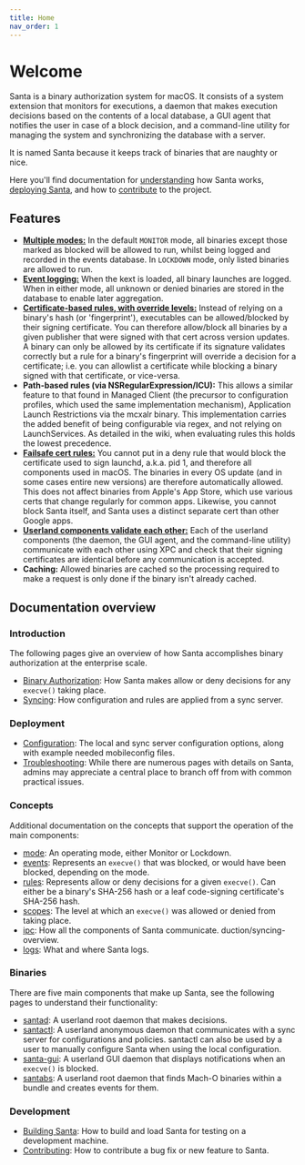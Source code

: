 ```yaml
---
title: Home
nav_order: 1
---
```


# Welcome

Santa is a binary authorization system for macOS. It consists of a system extension that monitors for executions, a daemon that makes execution decisions based on the contents of a local database, a GUI agent that notifies the user in case of a block decision, and a command-line utility for managing the system and synchronizing the database with a server.

It is named Santa because it keeps track of binaries that are naughty or nice.

Here you'll find documentation for [understanding](introduction/index.md) how Santa works, [deploying Santa](deployment/index.md), and how to [contribute](development/contributing.md) to the project. 

## Features 

* [**Multiple modes:**](concepts/mode.md) In the default `MONITOR` mode, all binaries except those marked as blocked will be allowed to run, whilst being logged and recorded in the events database. In `LOCKDOWN` mode, only listed binaries are allowed to run.
* [**Event logging:**](concepts/events.md) When the kext is loaded, all binary launches are logged. When in either mode, all unknown or denied binaries are stored in the database to enable later aggregation.
* [**Certificate-based rules, with override levels:**](concepts/rules.md) Instead of relying on a binary's hash (or 'fingerprint'), executables can be allowed/blocked by their signing certificate. You can therefore allow/block all binaries by a given publisher that were signed with that cert across version updates. A binary can only be allowed by its certificate if its signature validates correctly but a rule for a binary's fingerprint will override a decision for a certificate; i.e. you can allowlist a certificate while blocking a binary signed with that certificate, or vice-versa.
* **Path-based rules (via NSRegularExpression/ICU):** This allows a similar feature to that found in Managed Client (the precursor to configuration profiles, which used the same implementation mechanism), Application Launch Restrictions via the mcxalr binary. This implementation carries the added benefit of being configurable via regex, and not relying on LaunchServices. As detailed in the wiki, when evaluating rules this holds the lowest precedence.
* [**Failsafe cert rules:**](concepts/rules.md#built-in-rules) You cannot put in a deny rule that would block the certificate used to sign launchd, a.k.a. pid 1, and therefore all components used in macOS. The binaries in every OS update (and in some cases entire new versions) are therefore automatically allowed. This does not affect binaries from Apple's App Store, which use various certs that change regularly for common apps. Likewise, you cannot block Santa itself, and Santa uses a distinct separate cert than other Google apps.
* [**Userland components validate each other:**](binaries/index.md) Each of the userland components (the daemon, the GUI agent, and the command-line utility) communicate with each other using XPC and check that their signing certificates are identical before any communication is accepted.
* **Caching:** Allowed binaries are cached so the processing required to make a request is only done if the binary isn't already cached.

## Documentation overview

### Introduction

The following pages give an overview of how Santa accomplishes binary authorization at the enterprise scale.

* [Binary Authorization](introduction/binary-authorization-overview.md): How Santa makes allow or deny decisions for any `execve()` taking place.
* [Syncing](introduction/syncing-overview.md): How configuration and rules are applied from a sync server.

### Deployment

* [Configuration](deployment/configuration.md): The local and sync server configuration options, along with example needed mobileconfig files.
* [Troubleshooting](deployment/troubleshooting.md): While there are numerous pages with details on Santa, admins may appreciate a central place to branch off from with common practical issues.

### Concepts

Additional documentation on the concepts that support the operation of the main components:

* [mode](details/mode.md): An operating mode, either Monitor or Lockdown.
* [events](details/events.md): Represents an `execve()` that was blocked, or would have been blocked, depending on the mode.
* [rules](details/rules.md): Represents allow or deny decisions for a given `execve()`. Can either be a binary's SHA-256 hash or a leaf code-signing certificate's SHA-256 hash.
* [scopes](details/scopes.md): The level at which an `execve()` was allowed or denied from taking place.
* [ipc](details/ipc.md): How all the components of Santa communicate.
  duction/syncing-overview.
* [logs](details/logs.md): What and where Santa logs.

### Binaries

There are five main components that make up Santa, see the following pages to understand their functionality:

* [santad](details/santad.md): A userland root daemon that makes decisions.
* [santactl](details/santactl.md): A userland anonymous daemon that communicates with a sync server for configurations and policies. santactl can also be used by a user to manually configure Santa when using the local configuration.
* [santa-gui](details/santa-gui.md): A userland GUI daemon that displays notifications when an `execve()` is blocked.
* [santabs](details/santabs.md): A userland root daemon that finds Mach-O binaries within a bundle and creates events for them.

### Development

* [Building Santa](development/building.md): How to build and load Santa for testing on a development machine.
* [Contributing](development/contributing.md): How to contribute a bug fix or new feature to Santa.